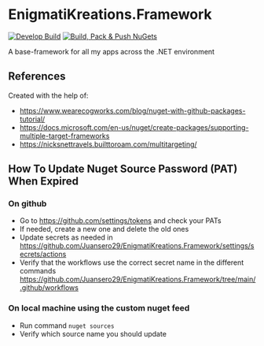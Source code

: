 # EnigmatiKreations.Framework

[![Develop Build](https://github.com/Juansero29/EnigmatiKreations.Framework/actions/workflows/build.yml/badge.svg?branch=develop)](https://github.com/Juansero29/EnigmatiKreations.Framework/actions/workflows/build.yml)
[![Build, Pack & Push NuGets](https://github.com/Juansero29/EnigmatiKreations.Framework/actions/workflows/build-pack-and-push.yml/badge.svg?branch=main)](https://github.com/Juansero29/EnigmatiKreations.Framework/actions/workflows/build-pack-and-push.yml)

A base-framework for all my apps across the .NET environment

## References

Created with the help of:

- https://www.wearecogworks.com/blog/nuget-with-github-packages-tutorial/ 
- https://docs.microsoft.com/en-us/nuget/create-packages/supporting-multiple-target-frameworks
- https://nicksnettravels.builttoroam.com/multitargeting/

## How To Update Nuget Source Password (PAT) When Expired

### On github
- Go to https://github.com/settings/tokens and check your PATs
- If needed, create a new one and delete the old ones
- Update secrets as needed in https://github.com/Juansero29/EnigmatiKreations.Framework/settings/secrets/actions
- Verify that the workflows use the correct secret name in the different commands https://github.com/Juansero29/EnigmatiKreations.Framework/tree/main/.github/workflows

### On local machine using the custom nuget feed
- Run command `nuget sources`
- Verify which source name you should update
- Run command `nuget sources update -Name "SOURCE_NAME" -username "NEW_USERNAME" -password "NEW_PAT"`

## Porting To MAUI
https://devblogs.microsoft.com/xamarin/tips-for-porting-your-xamarin-library-to-dotnet-maui/
